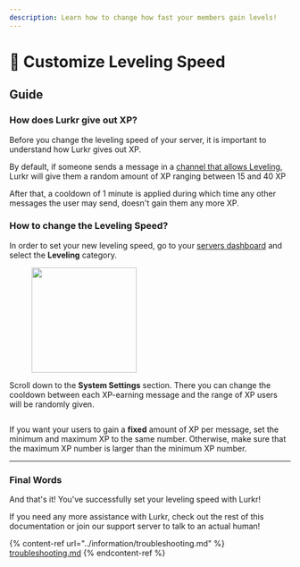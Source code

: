 ```yaml
---
description: Learn how to change how fast your members gain levels!
---
```


# 🚄 Customize Leveling Speed

## Guide

### How does Lurkr give out XP?

Before you change the leveling speed of your server, it is important to understand how Lurkr gives out XP.&#x20;

By default, if someone sends a message in a [channel that allows Leveling](setting-up-server-leveling.md), Lurkr will give them a random amount of XP ranging between 15 and 40 XP

After that, a cooldown of 1 minute is applied during which time any other messages the user may send, doesn't gain them any more XP.

### How to change the Leveling Speed?

In order to set your new leveling speed, go to your [servers dashboard](https://lurkr.gg/guilds) and select the **Leveling** category.

<figure><img src="https://i.imgur.com/p0TYMTr.png" alt="" width="188"><figcaption></figcaption></figure>

Scroll down to the **System Settings** section. There you can change the cooldown between each XP-earning message and the range of XP users will be randomly given.&#x20;

<figure><img src="https://i.imgur.com/k8PH61J.png" alt=""><figcaption></figcaption></figure>

If you want your users to gain a **fixed** amount of XP per message, set the minimum and maximum XP to the same number. Otherwise, make sure that the maximum XP number is larger than the minimum XP number.

***

### Final Words

And that's it! You've successfully set your leveling speed with Lurkr!

If you need any more assistance with Lurkr, check out the rest of this documentation or join our support server to talk to an actual human!

{% content-ref url="../information/troubleshooting.md" %}
[troubleshooting.md](../information/troubleshooting.md)
{% endcontent-ref %}
